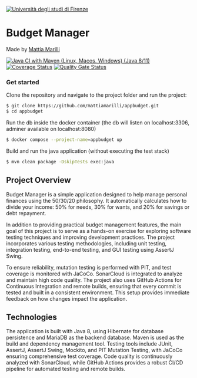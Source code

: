 [![Università degli studi di Firenze](https://i.imgur.com/1NmBfH0.png)](https://ingegneria.unifi.it)

# Budget Manager

Made by [Mattia Marilli](https://github.com/mattiamarilli)

[![Java CI with Maven (Linux, Macos, Windows) (Java 8/11)](https://github.com/mattiamarilli/appbudget/actions/workflows/maven.yml/badge.svg)](https://github.com/mattiamarilli/appbudget/actions/workflows/maven.yml)
[![Coverage Status](https://coveralls.io/repos/github/mattiamarilli/appbudget/badge.svg?branch=master)](https://coveralls.io/github/mattiamarilli/appbudget?branch=master)
[![Quality Gate Status](https://sonarcloud.io/api/project_badges/measure?project=mattiamarilli_appbudget&metric=alert_status)](https://sonarcloud.io/summary/new_code?id=mattiamarilli_appbudget)

### Get started

Clone the repository and navigate to the project folder and run the project:

```sh
$ git clone https://github.com/mattiamarilli/appbudget.git
$ cd appbudget
```

Run the db inside the docker container (the db will listen on localhost:3306, adminer available on localhost:8080)
```sh
$ docker compose --project-name=appbudget up
```

Build and run the java application (without executing the test stack)
```sh
$ mvn clean package -DskipTests exec:java 
```

## Project Overview

Budget Manager is a simple application designed to help manage personal finances using the 50/30/20 philosophy. It automatically calculates how to divide your income: 50% for needs, 30% for wants, and 20% for savings or debt repayment.

In addition to providing practical budget management features, the main goal of this project is to serve as a hands-on exercise for exploring software testing techniques and improving development practices. The project incorporates various testing methodologies, including unit testing, integration testing, end-to-end testing, and GUI testing using AssertJ Swing.

To ensure reliability, mutation testing is performed with PIT, and test coverage is monitored with JaCoCo. SonarCloud is integrated to analyze and maintain high code quality. The project also uses GitHub Actions for Continuous Integration and remote builds, ensuring that every commit is tested and built in a consistent environment. This setup provides immediate feedback on how changes impact the application.

## Technologies

The application is built with Java 8, using Hibernate for database persistence and MariaDB as the backend database. Maven is used as the build and dependency management tool. Testing tools include JUnit, AssertJ, AssertJ Swing, Mockito, and PIT Mutation Testing, with JaCoCo ensuring comprehensive test coverage. Code quality is continuously analyzed with SonarCloud, while GitHub Actions provides a robust CI/CD pipeline for automated testing and remote builds.
